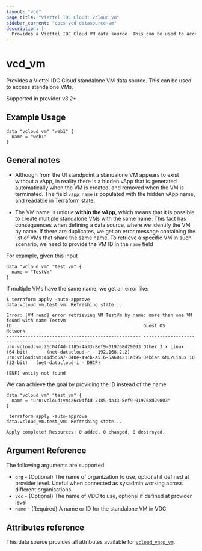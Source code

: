 ```yaml
---
layout: "vcd"
page_title: "Viettel IDC Cloud: vcloud_vm"
sidebar_current: "docs-vcd-datasource-vm"
description: |-
  Provides a Viettel IDC Cloud VM data source. This can be used to access standalone VMs.
---
```


# vcd\_vm

Provides a Viettel IDC Cloud standalone VM data source. This can be used to access standalone VMs.

Supported in provider *v3.2+*

## Example Usage

```hcl
data "vcloud_vm" "web1" {
  name = "web1"
}
```

## General notes

* Although from the UI standpoint a standalone VM appears to exist without a vApp, in reality there is a hidden vApp that
is generated automatically when the VM is created, and removed when the VM is terminated. The field `vapp_name` is populated
  with the hidden vApp name, and readable in Terraform state.
  
* The VM name is unique **within the vApp**, which means that it is possible to create multiple standalone VMs with the same name.
This fact has consequences when defining a data source, where we identify the VM by name. If there are duplicates, we get
  an error message containing the list of VMs that share the same name. To retrieve a specific VM in such scenario, we need
  to provide the VM ID in the `name` field
  
For example, given this input
```hcl
data "vcloud_vm" "test_vm" {
  name = "TestVm"
}
```

If multiple VMs have the same name, we get an error like:

```
$ terraform apply -auto-approve
data.vcloud_vm.test_vm: Refreshing state...

Error: [VM read] error retrieving VM TestVm by name: more than one VM found with name TestVm
ID                                                 Guest OS                       Network
-------------------------------------------------- ------------------------------ --------------------
urn:vcloud:vm:26c04f4d-2185-4a33-8ef9-019768d29003 Other 3.x Linux (64-bit)       (net-datacloud-r - 192.168.2.2)
urn:vcloud:vm:41d5d5a7-040e-49cb-a516-5a604211a395 Debian GNU/Linux 10 (32-bit)   (net-datacloud-i - DHCP)

[ENF] entity not found
```

We can achieve the goal by providing the ID instead of the name

```hcl
data "vcloud_vm" "test_vm" {
  name = "urn:vcloud:vm:26c04f4d-2185-4a33-8ef9-019768d29003"
}
```

```
 terraform apply -auto-approve
data.vcloud_vm.test_vm: Refreshing state...

Apply complete! Resources: 0 added, 0 changed, 0 destroyed.
```

## Argument Reference

The following arguments are supported:

* `org` - (Optional) The name of organization to use, optional if defined at provider level. Useful when connected as sysadmin working across different organisations
* `vdc` - (Optional) The name of VDC to use, optional if defined at provider level
* `name` - (Required) A name or ID for the standalone VM in VDC

## Attributes reference

This data source provides all attributes available for [`vcloud_vapp_vm`](/providers/terraform-viettelidc/vcloud/latest/docs/data-sources/vapp_vm).

